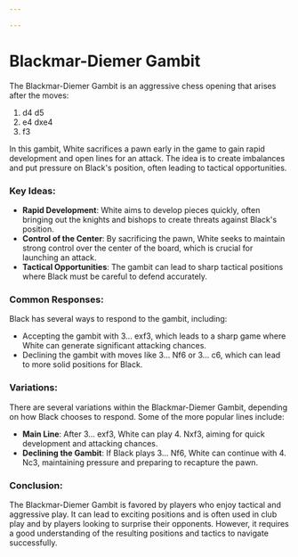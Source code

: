 ```yaml
---

---
```

# Blackmar-Diemer Gambit

The Blackmar-Diemer Gambit is an aggressive chess opening that arises after the moves:

1. d4 d5
2. e4 dxe4
3. f3

In this gambit, White sacrifices a pawn early in the game to gain rapid development and open lines for an attack. The idea is to create imbalances and put pressure on Black's position, often leading to tactical opportunities.

### Key Ideas:
- **Rapid Development**: White aims to develop pieces quickly, often bringing out the knights and bishops to create threats against Black's position.
- **Control of the Center**: By sacrificing the pawn, White seeks to maintain strong control over the center of the board, which is crucial for launching an attack.
- **Tactical Opportunities**: The gambit can lead to sharp tactical positions where Black must be careful to defend accurately.

### Common Responses:
Black has several ways to respond to the gambit, including:
- Accepting the gambit with 3... exf3, which leads to a sharp game where White can generate significant attacking chances.
- Declining the gambit with moves like 3... Nf6 or 3... c6, which can lead to more solid positions for Black.

### Variations:
There are several variations within the Blackmar-Diemer Gambit, depending on how Black chooses to respond. Some of the more popular lines include:
- **Main Line**: After 3... exf3, White can play 4. Nxf3, aiming for quick development and attacking chances.
- **Declining the Gambit**: If Black plays 3... Nf6, White can continue with 4. Nc3, maintaining pressure and preparing to recapture the pawn.

### Conclusion:
The Blackmar-Diemer Gambit is favored by players who enjoy tactical and aggressive play. It can lead to exciting positions and is often used in club play and by players looking to surprise their opponents. However, it requires a good understanding of the resulting positions and tactics to navigate successfully.